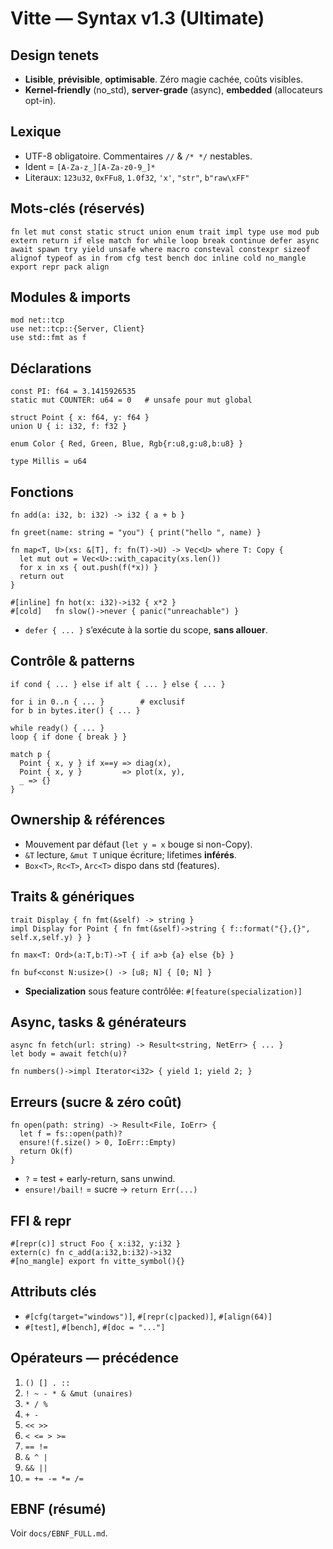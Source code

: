 # Vitte — Syntax v1.3 (Ultimate)

## Design tenets
- **Lisible**, **prévisible**, **optimisable**. Zéro magie cachée, coûts visibles.
- **Kernel-friendly** (no_std), **server-grade** (async), **embedded** (allocateurs opt-in).

## Lexique
- UTF-8 obligatoire. Commentaires `//` & `/* */` nestables.
- Ident = `[A-Za-z_][A-Za-z0-9_]*`
- Literaux: `123u32`, `0xFFu8`, `1.0f32`, `'x'`, `"str"`, `b"raw\xFF"`

## Mots-clés (réservés)
`fn let mut const static struct union enum trait impl type use mod pub extern return if else match for while loop break continue defer async await spawn try yield unsafe where macro consteval constexpr sizeof alignof typeof as in from cfg test bench doc inline cold no_mangle export repr pack align`

## Modules & imports
```vitte
mod net::tcp
use net::tcp::{Server, Client}
use std::fmt as f
```

## Déclarations
```vitte
const PI: f64 = 3.1415926535
static mut COUNTER: u64 = 0   # unsafe pour mut global

struct Point { x: f64, y: f64 }
union U { i: i32, f: f32 }

enum Color { Red, Green, Blue, Rgb{r:u8,g:u8,b:u8} }

type Millis = u64
```

## Fonctions
```vitte
fn add(a: i32, b: i32) -> i32 { a + b }

fn greet(name: string = "you") { print("hello ", name) }

fn map<T, U>(xs: &[T], f: fn(T)->U) -> Vec<U> where T: Copy {
  let mut out = Vec<U>::with_capacity(xs.len())
  for x in xs { out.push(f(*x)) }
  return out
}

#[inline] fn hot(x: i32)->i32 { x*2 }
#[cold]   fn slow()->never { panic("unreachable") }
```
- `defer { ... }` s’exécute à la sortie du scope, **sans allouer**.

## Contrôle & patterns
```vitte
if cond { ... } else if alt { ... } else { ... }

for i in 0..n { ... }        # exclusif
for b in bytes.iter() { ... }

while ready() { ... }
loop { if done { break } }

match p {
  Point { x, y } if x==y => diag(x),
  Point { x, y }         => plot(x, y),
  _ => {}
}
```

## Ownership & références
- Mouvement par défaut (`let y = x` bouge si non-Copy).
- `&T` lecture, `&mut T` unique écriture; lifetimes **inférés**.
- `Box<T>`, `Rc<T>`, `Arc<T>` dispo dans std (features).

## Traits & génériques
```vitte
trait Display { fn fmt(&self) -> string }
impl Display for Point { fn fmt(&self)->string { f::format("{},{}", self.x,self.y) } }

fn max<T: Ord>(a:T,b:T)->T { if a>b {a} else {b} }

fn buf<const N:usize>() -> [u8; N] { [0; N] }
```
- **Specialization** sous feature contrôlée: `#[feature(specialization)]`

## Async, tasks & générateurs
```vitte
async fn fetch(url: string) -> Result<string, NetErr> { ... }
let body = await fetch(u)?

fn numbers()->impl Iterator<i32> { yield 1; yield 2; }
```

## Erreurs (sucre & zéro coût)
```vitte
fn open(path: string) -> Result<File, IoErr> {
  let f = fs::open(path)?
  ensure!(f.size() > 0, IoErr::Empty)
  return Ok(f)
}
```
- `?` = test + early-return, sans unwind.  
- `ensure!/bail!` = sucre → `return Err(...)`

## FFI & repr
```vitte
#[repr(c)] struct Foo { x:i32, y:i32 }
extern(c) fn c_add(a:i32,b:i32)->i32
#[no_mangle] export fn vitte_symbol(){}
```

## Attributs clés
- `#[cfg(target="windows")]`, `#[repr(c|packed)]`, `#[align(64)]`  
- `#[test]`, `#[bench]`, `#[doc = "..."]`

## Opérateurs — précédence
1. `() [] . ::`  
2. `! ~ - * & &mut (unaires)`  
3. `* / %`  
4. `+ -`  
5. `<< >>`  
6. `< <= > >=`  
7. `== !=`  
8. `& ^ |`  
9. `&& ||`  
10. `= += -= *= /=`

## EBNF (résumé)
Voir `docs/EBNF_FULL.md`.
